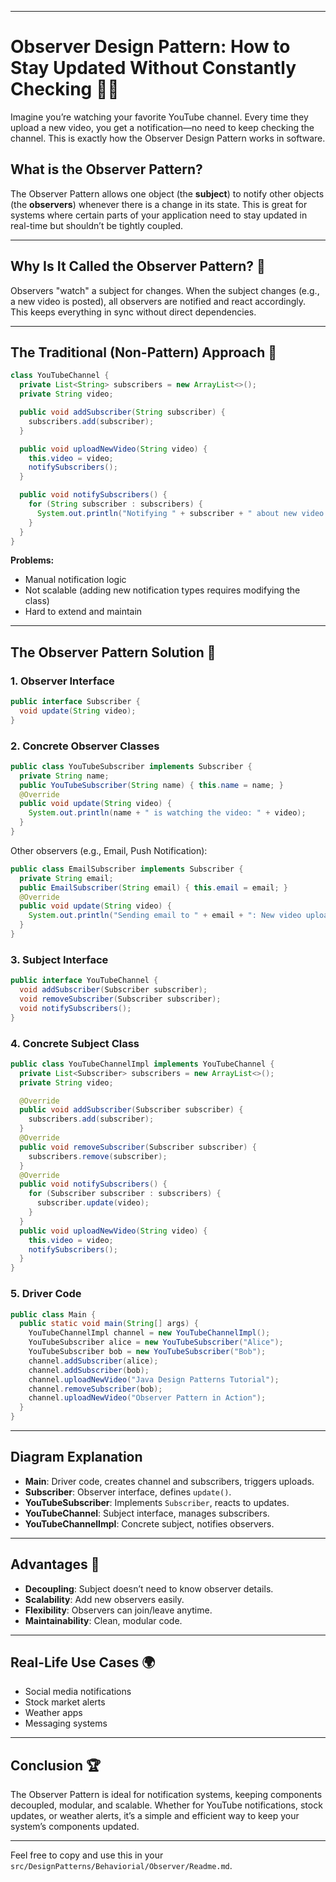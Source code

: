 

---

# Observer Design Pattern: How to Stay Updated Without Constantly Checking 📲🔔

Imagine you’re watching your favorite YouTube channel. Every time they upload a new video, you get a notification—no need to keep checking the channel. This is exactly how the Observer Design Pattern works in software.

## What is the Observer Pattern?

The Observer Pattern allows one object (the **subject**) to notify other objects (the **observers**) whenever there is a change in its state. This is great for systems where certain parts of your application need to stay updated in real-time but shouldn’t be tightly coupled.

---

## Why Is It Called the Observer Pattern? 👀

Observers "watch" a subject for changes. When the subject changes (e.g., a new video is posted), all observers are notified and react accordingly. This keeps everything in sync without direct dependencies.

---

## The Traditional (Non-Pattern) Approach 🔧

```java
class YouTubeChannel {
  private List<String> subscribers = new ArrayList<>();
  private String video;

  public void addSubscriber(String subscriber) {
    subscribers.add(subscriber);
  }

  public void uploadNewVideo(String video) {
    this.video = video;
    notifySubscribers();
  }

  public void notifySubscribers() {
    for (String subscriber : subscribers) {
      System.out.println("Notifying " + subscriber + " about new video: " + video);
    }
  }
}
```

**Problems:**
- Manual notification logic
- Not scalable (adding new notification types requires modifying the class)
- Hard to extend and maintain

---

## The Observer Pattern Solution 🧐

### 1. Observer Interface

```java
public interface Subscriber {
  void update(String video);
}
```

### 2. Concrete Observer Classes

```java
public class YouTubeSubscriber implements Subscriber {
  private String name;
  public YouTubeSubscriber(String name) { this.name = name; }
  @Override
  public void update(String video) {
    System.out.println(name + " is watching the video: " + video);
  }
}
```

Other observers (e.g., Email, Push Notification):

```java
public class EmailSubscriber implements Subscriber {
  private String email;
  public EmailSubscriber(String email) { this.email = email; }
  @Override
  public void update(String video) {
    System.out.println("Sending email to " + email + ": New video uploaded: " + video);
  }
}
```

### 3. Subject Interface

```java
public interface YouTubeChannel {
  void addSubscriber(Subscriber subscriber);
  void removeSubscriber(Subscriber subscriber);
  void notifySubscribers();
}
```

### 4. Concrete Subject Class

```java
public class YouTubeChannelImpl implements YouTubeChannel {
  private List<Subscriber> subscribers = new ArrayList<>();
  private String video;

  @Override
  public void addSubscriber(Subscriber subscriber) {
    subscribers.add(subscriber);
  }
  @Override
  public void removeSubscriber(Subscriber subscriber) {
    subscribers.remove(subscriber);
  }
  @Override
  public void notifySubscribers() {
    for (Subscriber subscriber : subscribers) {
      subscriber.update(video);
    }
  }
  public void uploadNewVideo(String video) {
    this.video = video;
    notifySubscribers();
  }
}
```

### 5. Driver Code

```java
public class Main {
  public static void main(String[] args) {
    YouTubeChannelImpl channel = new YouTubeChannelImpl();
    YouTubeSubscriber alice = new YouTubeSubscriber("Alice");
    YouTubeSubscriber bob = new YouTubeSubscriber("Bob");
    channel.addSubscriber(alice);
    channel.addSubscriber(bob);
    channel.uploadNewVideo("Java Design Patterns Tutorial");
    channel.removeSubscriber(bob);
    channel.uploadNewVideo("Observer Pattern in Action");
  }
}
```

---

## Diagram Explanation

- **Main**: Driver code, creates channel and subscribers, triggers uploads.
- **Subscriber**: Observer interface, defines `update()`.
- **YouTubeSubscriber**: Implements `Subscriber`, reacts to updates.
- **YouTubeChannel**: Subject interface, manages subscribers.
- **YouTubeChannelImpl**: Concrete subject, notifies observers.

---

## Advantages 🎉

- **Decoupling**: Subject doesn’t need to know observer details.
- **Scalability**: Add new observers easily.
- **Flexibility**: Observers can join/leave anytime.
- **Maintainability**: Clean, modular code.

---

## Real-Life Use Cases 🌍

- Social media notifications
- Stock market alerts
- Weather apps
- Messaging systems

---

## Conclusion 🏆

The Observer Pattern is ideal for notification systems, keeping components decoupled, modular, and scalable. Whether for YouTube notifications, stock updates, or weather alerts, it’s a simple and efficient way to keep your system’s components updated.

---

Feel free to copy and use this in your `src/DesignPatterns/Behaviorial/Observer/Readme.md`.